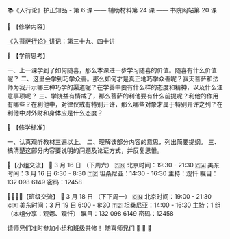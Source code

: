 📚《入行论》护正知品 - 第 6 课
—— 辅助材料第 24 课
—— 书院网站第 20 课

📖 【修学内容】

[《入菩萨行论》讲记](text)：第三十九、四十讲

🤔 【学前思考】

一、上一课学到了如何随喜，那么本课进一步学习随喜的价值。随喜有什么价值呢？
二、这里会学到巧学众善。那么如何才是真正地巧学众善呢？寂天菩萨和法师为我开示哪三种巧学的渠道呢？在学善中要有什么样的态度和精神，以及什么注意事项呢？
三、学饶益有情戒了，那么菩萨的利他要有什么前提呢？利他的作用有哪些？在利他中，对律仪戒有特别开许，那么哪些对象才属于特别开许之列？在利他中对外财和身体应是什么态度？

📝 【修学标准】

一、认真观听教材三遍以上。
二、理解该部分内容的意思，列出简要提纲。
三、搞清楚这部分内容要说明的问题及论证方式，并反复思惟。

👭【小组交流】
📅 3 月 16 日 （下周六）
🇨🇳 北京时间：19:30 - 21:30
🇨🇦 美东时间：3 月 16 日 6:30 - 8:30
🇹🇿 坦桑尼亚：14:30 - 16:30
主持：观忏
瞩目：132 098 6149
密码：12458

👨‍👩‍👧‍👦【班级交流】
📅 3 月 18 日 （下下周一）
🇨🇳 北京时间：19:00 - 21:30
🇨🇦 美东时间：3 月 19 日 6:00 - 8:30
🇹🇿 坦桑尼亚：14:00 - 16:30
主持：1 组（本组分享：观娜、观忏）
瞩目：132 098 6149
密码：12458

请师兄们准时参加小组和班级共修！
随喜师兄们 🌹 🌹 🌹
